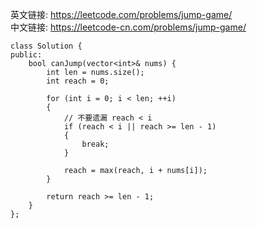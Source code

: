 英文链接: https://leetcode.com/problems/jump-game/   
中文链接: https://leetcode-cn.com/problems/jump-game/


```
class Solution {
public:
	bool canJump(vector<int>& nums) {
		int len = nums.size();
		int reach = 0;

		for (int i = 0; i < len; ++i)
		{
			// 不要遗漏 reach < i
			if (reach < i || reach >= len - 1)
			{
				break;
			}

			reach = max(reach, i + nums[i]);
		}

		return reach >= len - 1;
	}
};
```
